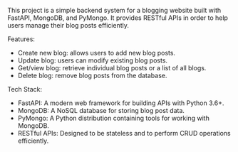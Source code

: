 This project is a simple backend system for a blogging website built with FastAPI, MongoDB, and PyMongo. It provides RESTful APIs in order to help users manage their blog posts efficiently.

Features:
- Create new blog: allows users to add new blog posts.
- Update blog: users can modify existing blog posts.
- Get/view blog: retrieve individual blog posts or a list of all blogs.
- Delete blog: remove blog posts from the database.


Tech Stack:
- FastAPI: A modern web framework for building APIs with Python 3.6+.
- MongoDB: A NoSQL database for storing blog post data.
- PyMongo: A Python distribution containing tools for working with MongoDB.
- RESTful APIs: Designed to be stateless and to perform CRUD operations efficiently.



